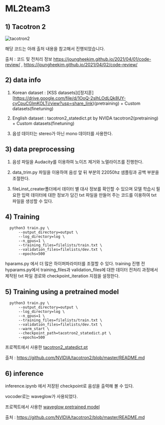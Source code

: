 # ML2team3
## 1) Tacotron 2
![tacotron2](https://user-images.githubusercontent.com/96723027/205482780-23e42720-0e99-4a62-9f99-df063091fb67.png)

해당 코드는 아래 출처 내용을 참고해서 진행되었습니다. 

출처 : 코드 및 전처리 정보 <https://joungheekim.github.io/2021/04/01/code-review/> , <https://joungheekim.github.io/2021/04/02/code-review/>

## 2) data info

1. Korean dataset : [KSS datasets]([정지훈] [https://drive.google.com/file/d/1OoQ-2sIhLOdLQk8UY-cyCpuCGlmKOLTi/view?usp=share_link)(pretraining) + Custom datasets(finetuning)

2. English dataset : tacotron2_statedict.pt by NVIDA tacotron2(pretraining) + Custom datasets(finetuning)

3. 음성 데이터는 stereo가 아닌 mono 데이터를 사용한다.

## 3) data preprocessing

1. 음성 파일을 Audacity를 이용하여 노이즈 제거와 노멀라이즈를 진행한다.

2. data_trim.py 파일을 이용하여 음성 앞 뒤 부분의 22050hz 샘플링과 공백 부분을 조절한다. 

3. fileLinst_creater폴더에서 데이터 별 대사 정보를 확인할 수 있으며 모델 학습시 필요한 입력 데이터에 대한 정보가 담긴 txt 파일을 만들어 주는 코드를 이용하여 txt 파일을 생성할 수 있다. 

## 4) Training

```
  python3 train.py \
      --output_directory=output \
      --log_directory=log \
      --n_gpus=1 \
      --training_files=filelists/train.txt \
      --validation_files=filelists/dev.txt \
      --epochs=500
```
hparams.py 에서 더 많은 하이퍼파라미터를 조절할 수 있다.
training 진행 전 hyparams.py에서 training_files과 validation_files에 대한 데이터 전처리 과정에서 제작된 txt 파일 경로와 checkpoint_iteration 지점을 설정한다. 

## 5) Training using a pretrained model

```
  python3 train.py \
      --output_directory=output \
      --log_directory=log \
      --n_gpus=1 \
      --training_files=filelists/train.txt \
      --validation_files=filelists/dev.txt \
      --warm_start \
      --checkpoint_path=tacotron2_statedict.pt \
      --epochs=500
```
프로젝트에서 사용한 [tacotron2_statedict.pt](https://drive.google.com/file/d/1c5ZTuT7J08wLUoVZ2KkUs_VdZuJ86ZqA/view)

출처 : <https://github.com/NVIDIA/tacotron2/blob/master/README.md>

## 6) inference

inference.ipynb 에서 저장된 checkpoint로 음성을 출력해 볼 수 있다. 

vocoder로는 waveglow가 사용되었다.

프로젝트에서 사용한 [waveglow pretrained model](https://drive.google.com/file/d/1rpK8CzAAirq9sWZhe9nlfvxMF1dRgFbF/view)

출처 : <https://github.com/NVIDIA/tacotron2/blob/master/README.md>
